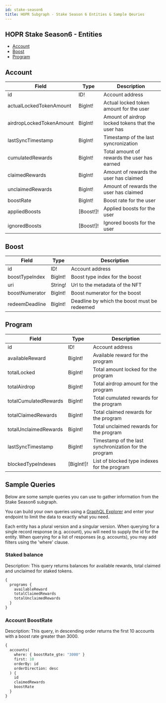 ```yaml
---
id: stake-season6
title: HOPR Subgraph - Stake Season 6 Entities & Sample Qeuries
---
```


## HOPR Stake Season6 - Entities

- [Account](#account)
- [Boost](#boost)
- [Program](#program)

## Account

| Field                    | Type      | Description                                       |
| ------------------------ | --------- | ------------------------------------------------- |
| id                       | ID!       | Account address                                   |
| actualLockedTokenAmount  | BigInt!   | Actual locked token amount for the user           |
| airdropLockedTokenAmount | BigInt!   | Amount of airdrop locked tokens that the user has |
| lastSyncTimestamp        | BigInt!   | Timestamp of the last syncronization              |
| cumulatedRewards         | BigInt!   | Total amount of rewards the user has earned       |
| claimedRewards           | BigInt!   | Amount of rewards the user has claimed            |
| unclaimedRewards         | BigInt!   | Amount of rewards the user has claimed            |
| boostRate                | BigInt!   | Boost rate for the user                           |
| appliedBoosts            | [Boost!]! | Applied boosts for the user                       |
| ignoredBoosts            | [Boost!]! | Ignored boosts for the user                       |

## Boost

| Field          | Type    | Description                                  |
| -------------- | ------- | -------------------------------------------- |
| id             | ID!     | Account address                              |
| boostTypeIndex | BigInt! | Boost type index for the boost               |
| uri            | String! | Url to the metadata of the NFT               |
| boostNumerator | BigInt! | Boost numerator for the boost                |
| redeemDeadline | BigInt! | Deadline by which the boost must be redeemed |

## Program

| Field                 | Type       | Description                                           |
| --------------------- | ---------- | ----------------------------------------------------- |
| id                    | ID!        | Account address                                       |
| availableReward       | BigInt!    | Available reward for the program                      |
| totalLocked           | BigInt!    | Total amount locked for the program                   |
| totalAirdrop          | BigInt!    | Total airdrop amount for the program                  |
| totalCumulatedRewards | BigInt!    | Total cumulated rewards for the program               |
| totalClaimedRewards   | BigInt!    | Total claimed rewards for the program                 |
| totalUnclaimedRewards | BigInt!    | Total unclaimed rewards for the program               |
| lastSyncTimestamp     | BigInt!    | Timestamp of the last synchronization for the program |
| blockedTypeIndexes    | [BigInt!]! | List of blocked type indexes for the program          |

## Sample Queries

Below are some sample queries you can use to gather information from the Stake Season6 subgraph.

You can build your own queries using a [GraphQL Explorer](https://graphiql-online.com/graphiql) and enter your endpoint to limit the data to exactly what you need.

Each entity has a plural version and a singular version. When querying for a single record response (e.g. account), you will need to supply the id for the entity. When querying for a list of responses (e.g. accounts), you may add filters using the 'where' clause.

### Staked balance

Description: This query returns balances for available rewards, total claimed and unclaimed for staked tokens.

```graphql
{
  programs {
    availableReward
    totalClaimedRewards
    totalUnclaimedRewards
  }
}
```

### Account BoostRate

Description: This query, in descending order returns the first 10 accounts with a boost rate greater than 3000.

```graphql
{
  accounts(
    where: { boostRate_gte: "3000" }
    first: 10
    orderBy: id
    orderDirection: desc
  ) {
    id
    claimedRewards
    boostRate
  }
}
```
